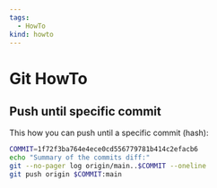 ```yaml
---
tags:
  - HowTo
kind: howto
---
```

# Git HowTo 

## Push until specific commit

This how you can push until a specific commit (hash):

```bash
COMMIT=1f72f3ba764e4ece0cd556779781b414c2efacb6
echo "Summary of the commits diff:"
git --no-pager log origin/main..$COMMIT --oneline
git push origin $COMMIT:main
```
